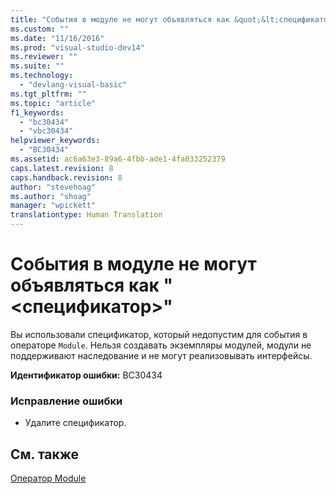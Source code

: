 ```yaml
---
title: "События в модуле не могут объявляться как &quot;&lt;спецификатор&gt;&quot; | Microsoft Docs"
ms.custom: ""
ms.date: "11/16/2016"
ms.prod: "visual-studio-dev14"
ms.reviewer: ""
ms.suite: ""
ms.technology: 
  - "devlang-visual-basic"
ms.tgt_pltfrm: ""
ms.topic: "article"
f1_keywords: 
  - "bc30434"
  - "vbc30434"
helpviewer_keywords: 
  - "BC30434"
ms.assetid: ac6a63e3-89a6-4fbb-ade1-4fa033252379
caps.latest.revision: 8
caps.handback.revision: 8
author: "stevehoag"
ms.author: "shoag"
manager: "wpickett"
translationtype: Human Translation
---
```

# События в модуле не могут объявляться как &quot;&lt;спецификатор&gt;&quot;
Вы использовали спецификатор, который недопустим для события в операторе `Module`. Нельзя создавать экземпляры модулей, модули не поддерживают наследование и не могут реализовывать интерфейсы.  
  
 **Идентификатор ошибки:** BC30434  
  
### Исправление ошибки  
  
-   Удалите спецификатор.  
  
## См. также  
 [Оператор Module](../../visual-basic/language-reference/statements/module-statement.md)